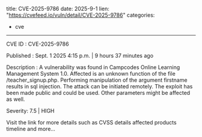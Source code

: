  
title: CVE-2025-9786
date: 2025-9-1
lien: "https://cvefeed.io/vuln/detail/CVE-2025-9786"
categories:
  - cve
---

CVE ID : CVE-2025-9786

Published :  Sept. 1
2025
4:15 p.m. | 9 hours
37 minutes ago

Description : A vulnerability was found in Campcodes Online Learning Management System 1.0. Affected is an unknown function of the file /teacher_signup.php. Performing manipulation of the argument firstname results in sql injection. The attack can be initiated remotely. The exploit has been made public and could be used. Other parameters might be affected as well.

Severity: 7.5 | HIGH

Visit the link for more details
such as CVSS details
affected products
timeline
and more...
